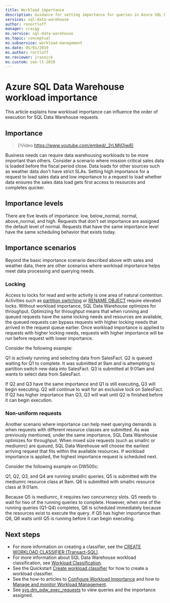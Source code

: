 ```yaml
---
title: Workload importance 
description: Guidance for setting importance for queries in Azure SQL Data Warehouse.
services: sql-data-warehouse
author: ronortloff
manager: craigg
ms.service: sql-data-warehouse
ms.topic: conceptual
ms.subservice: workload-management
ms.date: 05/01/2019
ms.author: rortloff
ms.reviewer: jrasnick
ms.custom: seo-lt-2019
---
```


# Azure SQL Data Warehouse workload importance

This article explains how workload importance can influence the order of execution for SQL Data Warehouse requests.

## Importance

> [!Video https://www.youtube.com/embed/_2rLMljOjw8]

Business needs can require data warehousing workloads to be more important than others.  Consider a scenario where mission critical sales data is loaded before the fiscal period close.  Data loads for other sources such as weather data don't have strict SLAs. Setting high importance for a request to load sales data and low importance to a request to load whether data ensures the sales data load gets first access to resources and completes quicker.

## Importance levels

There are five levels of importance: low, below_normal, normal, above_normal, and high.  Requests that don't set importance are assigned the default level of normal. Requests that have the same importance level have the same scheduling behavior that exists today.

## Importance scenarios

Beyond the basic importance scenario described above with sales and weather data, there are other scenarios where workload importance helps meet data processing and querying needs.

### Locking

Access to locks for read and write activity is one area of natural contention. Activities such as [partition switching](/azure/sql-data-warehouse/sql-data-warehouse-tables-partition) or [RENAME OBJECT](/sql/t-sql/statements/rename-transact-sql) require elevated locks.  Without workload importance, SQL Data Warehouse optimizes for throughput.  Optimizing for throughput means that when running and queued requests have the same locking needs and resources are available, the queued requests can bypass requests with higher locking needs that arrived in the request queue earlier.  Once workload importance is applied to requests with higher locking needs, requests with higher importance will be run before request with lower importance.

Consider the following example:

Q1 is actively running and selecting data from SalesFact.
Q2 is queued waiting for Q1 to complete.  It was submitted at 9am and is attempting to partition switch new data into SalesFact.
Q3 is submitted at 9:01am and wants to select data from SalesFact.

If Q2 and Q3 have the same importance and Q1 is still executing, Q3 will begin executing. Q2 will continue to wait for an exclusive lock on SalesFact.  If Q2 has higher importance than Q3, Q3 will wait until Q2 is finished before it can begin execution.

### Non-uniform requests

Another scenario where importance can help meet querying demands is when requests with different resource classes are submitted.  As was previously mentioned, under the same importance, SQL Data Warehouse optimizes for throughput. When mixed size requests (such as smallrc or mediumrc) are queued, SQL Data Warehouse will choose the earliest arriving request that fits within the available resources. If workload importance is applied, the highest importance request is scheduled next.
  
Consider the following example on DW500c:

Q1, Q2, Q3, and Q4 are running smallrc queries.
Q5 is submitted with the mediumrc resource class at 9am.
Q6 is submitted with smallrc resource class at 9:01am.

Because Q5 is mediumrc, it requires two concurrency slots. Q5 needs to wait for two of the running queries to complete.  However, when one of the running queries (Q1-Q4) completes, Q6 is scheduled immediately because the resources exist to execute the query.  If Q5 has higher importance than Q6, Q6 waits until Q5 is running before it can begin executing.

## Next steps

- For more information on creating a classifier, see the [CREATE WORKLOAD CLASSIFIER (Transact-SQL)](/sql/t-sql/statements/create-workload-classifier-transact-sql).  
- For more information about SQL Data Warehouse workload classification, see [Workload Classification](sql-data-warehouse-workload-classification.md).  
- See the Quickstart [Create workload classifier](quickstart-create-a-workload-classifier-tsql.md) for how to create a workload classifier.
- See the how-to articles to [Configure Workload Importance](sql-data-warehouse-how-to-configure-workload-importance.md) and how to [Manage and monitor Workload Management](sql-data-warehouse-how-to-manage-and-monitor-workload-importance.md).
- See [sys.dm_pdw_exec_requests](/sql/relational-databases/system-dynamic-management-views/sys-dm-pdw-exec-requests-transact-sql) to view queries and the importance assigned.

